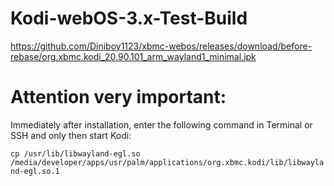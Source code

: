 # Kodi-webOS-3.x-Test-Build

https://github.com/Diniboy1123/xbmc-webos/releases/download/before-rebase/org.xbmc.kodi_20.90.101_arm_wayland1_minimal.ipk

# Attention very important:
Immediately after installation, enter the following command in Terminal or SSH and only then start Kodi:

`cp /usr/lib/libwayland-egl.so /media/developer/apps/usr/palm/applications/org.xbmc.kodi/lib/libwayland-egl.so.1`
